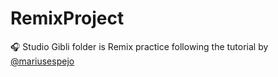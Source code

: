 # RemixProject
🎧 Studio Gibli folder is Remix practice following the tutorial by <a href = "https://www.youtube.com/@mariusespejo">@mariusespejo </a>
